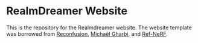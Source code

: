 # RealmDreamer Website

This is the repository for the Realmdreamer website. The website template was borrowed from <a href="https://reconfusion.github.io/">Reconfusion</a>, <a href="http://mgharbi.com/">Michaël Gharbi,</a> and <a href="https://dorverbin.github.io/refnerf">Ref-NeRF</a>.